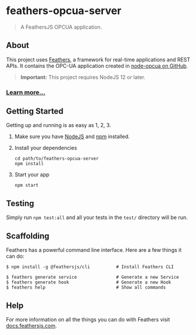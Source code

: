 # feathers-opcua-server 

> A FeathersJS OPCUA application.

##  About

This project uses [Feathers](http://feathersjs.com), a framework for real-time applications and REST APIs. It contains the OPC-UA application created in [node-opcua on GitHub](https://github.com/node-opcua).

> __Important:__ This project requires NodeJS 12 or later.

### [Learn more...](https://bsa-git.github.io/feathers-opcua-server/)

## Getting Started

Getting up and running is as easy as 1, 2, 3.

1. Make sure you have [NodeJS](https://nodejs.org/) and [npm](https://www.npmjs.com/) installed.
2. Install your dependencies

    ```
    cd path/to/feathers-opcua-server
    npm install
    ```

3. Start your app

    ```
    npm start
    ```

## Testing

Simply run `npm test:all` and all your tests in the `test/` directory will be run.

## Scaffolding

Feathers has a powerful command line interface. Here are a few things it can do:

```
$ npm install -g @feathersjs/cli          # Install Feathers CLI

$ feathers generate service               # Generate a new Service
$ feathers generate hook                  # Generate a new Hook
$ feathers help                           # Show all commands
```

## Help

For more information on all the things you can do with Feathers visit [docs.feathersjs.com](http://docs.feathersjs.com).

